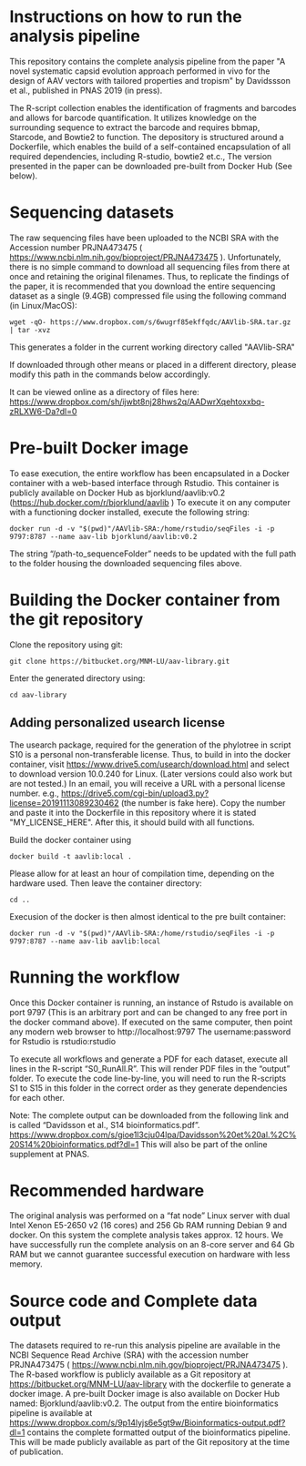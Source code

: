 # Instructions on how to run the analysis pipeline
This repository contains the complete analysis pipeline from the paper "A novel systematic capsid evolution approach performed in vivo for the
design of AAV vectors with tailored properties and tropism" by Davidssson et al., published in PNAS 2019 (in press).

The R-script collection enables the identification of fragments and barcodes and allows for barcode quantification.
It utilizes knowledge on the surrounding sequence to extract the barcode and requires bbmap, Starcode, and Bowtie2 to function.
The depository is structured around a Dockerfile, which enables the build of a self-contained encapsulation of all required dependencies, including R-studio, bowtie2 et.c., The version presented in the paper can be downloaded pre-built from Docker Hub (See below).

# Sequencing datasets
The raw sequencing files have been uploaded to the NCBI SRA with the Accession number PRJNA473475 ( https://www.ncbi.nlm.nih.gov/bioproject/PRJNA473475 ). Unfortunately, there is no simple command to download all sequencing files from there at once and retaining the original filenames. Thus, to replicate the findings of the paper, it is recommended that you download the entire sequencing dataset as a single (9.4GB) compressed file using the following command (in Linux/MacOS):

```
wget -qO- https://www.dropbox.com/s/6wugrf85ekffqdc/AAVlib-SRA.tar.gz | tar -xvz
```

This generates a folder in the current working directory called "AAVlib-SRA"

If downloaded through other means or placed in a different directory, please modify this path in the commands below accordingly.

It can be viewed online as a directory of files here:
https://www.dropbox.com/sh/ijwbt8nj28hws2q/AADwrXqehtoxxbq-zRLXW6-Da?dl=0

# Pre-built Docker image
To ease execution, the entire workflow has been encapsulated in a Docker container with a web-based interface through Rstudio. This container is publicly available on Docker Hub as bjorklund/aavlib:v0.2 (https://hub.docker.com/r/bjorklund/aavlib )
To execute it on any computer with a functioning docker installed, execute the following string:
```
docker run -d -v "$(pwd)"/AAVlib-SRA:/home/rstudio/seqFiles -i -p 9797:8787 --name aav-lib bjorklund/aavlib:v0.2
```

The string “/path-to_sequenceFolder” needs to be updated with the full path to the folder housing the downloaded sequencing files above.

# Building the Docker container from the git repository

Clone the repository using git:
```
git clone https://bitbucket.org/MNM-LU/aav-library.git
```
Enter the generated directory using:
```
cd aav-library
```

## Adding personalized usearch license

The usearch package, required for the generation of the phylotree in script S10 is a personal non-transferable license. Thus, to build in into the docker container, visit https://www.drive5.com/usearch/download.html and select to download version 10.0.240 for Linux. (Later versions could also work but are not tested.)
In an email, you will receive a URL with a personal license number. e.g., https://drive5.com/cgi-bin/upload3.py?license=20191113089230462 (the number is fake here). Copy the number and paste it into the Dockerfile in this repository where it is stated "MY_LICENSE_HERE". After this, it should build with all functions.  

Build the docker container using
```
docker build -t aavlib:local .
```
Please allow for at least an hour of compilation time, depending on the hardware used.
Then leave the container directory:

```
cd ..
```

Execusion of the docker is then almost identical to the pre built container:

```
docker run -d -v "$(pwd)"/AAVlib-SRA:/home/rstudio/seqFiles -i -p 9797:8787 --name aav-lib aavlib:local
```

# Running the workflow
Once this Docker container is running, an instance of Rstudo is available on port 9797 (This is an arbitrary port and can be changed to any free port in the docker command above). If executed on the same computer, then point any modern web browser to http://localhost:9797
The username:password for Rstudio is rstudio:rstudio

To execute all workflows and generate a PDF for each dataset, execute all lines in the R-script “S0_RunAll.R”. This will render PDF files in the “output” folder. To execute the code line-by-line, you will need to run the R-scripts S1 to S15 in this folder in the correct order as they generate dependencies for each other.

Note: The complete output can be downloaded from the following link and is called “Davidsson et al., S14 bioinformatics.pdf”.
https://www.dropbox.com/s/gioe1l3cju04lpa/Davidsson%20et%20al.%2C%20S14%20bioinformatics.pdf?dl=1
This will also be part of the online supplement at PNAS.

# Recommended hardware
The original analysis was performed on a “fat node” Linux server with dual Intel Xenon E5-2650 v2 (16 cores) and 256 Gb RAM running Debian 9 and docker. On this system the complete analysis takes approx. 12 hours. We have successfully run the complete analysis on an 8-core server and 64 Gb RAM but we cannot guarantee successful execution on hardware with less memory. 

# Source code and Complete data output

The datasets required to re-run this analysis pipeline are available in the NCBI Sequence Read Archive (SRA) with the accession number PRJNA473475 ( https://www.ncbi.nlm.nih.gov/bioproject/PRJNA473475 ). The R-based workflow is publicly available as a Git repository at https://bitbucket.org/MNM-LU/aav-library with the dockerfile to generate a docker image. A pre-built Docker image is also available on Docker Hub named: Bjorklund/aavlib:v0.2. The output from the entire bioinformatics pipeline is available at https://www.dropbox.com/s/9p14lyjs6e5gt9w/Bioinformatics-output.pdf?dl=1 contains the complete formatted output of the bioinformatics pipeline. This will be made publicly available as part of the Git repository at the time of publication.